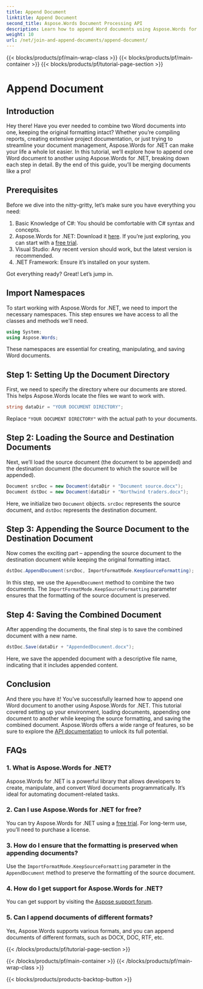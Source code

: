 ```yaml
---
title: Append Document
linktitle: Append Document
second_title: Aspose.Words Document Processing API
description: Learn how to append Word documents using Aspose.Words for .NET with this comprehensive step-by-step guide. Perfect for automating your document workflow.
weight: 10
url: /net/join-and-append-documents/append-document/
---
```


{{< blocks/products/pf/main-wrap-class >}}
{{< blocks/products/pf/main-container >}}
{{< blocks/products/pf/tutorial-page-section >}}

# Append Document


## Introduction

Hey there! Have you ever needed to combine two Word documents into one, keeping the original formatting intact? Whether you’re compiling reports, creating extensive project documentation, or just trying to streamline your document management, Aspose.Words for .NET can make your life a whole lot easier. In this tutorial, we’ll explore how to append one Word document to another using Aspose.Words for .NET, breaking down each step in detail. By the end of this guide, you’ll be merging documents like a pro!

## Prerequisites

Before we dive into the nitty-gritty, let’s make sure you have everything you need:

1. Basic Knowledge of C#: You should be comfortable with C# syntax and concepts.
2. Aspose.Words for .NET: Download it [here](https://releases.aspose.com/words/net/). If you’re just exploring, you can start with a [free trial](https://releases.aspose.com/).
3. Visual Studio: Any recent version should work, but the latest version is recommended.
4. .NET Framework: Ensure it’s installed on your system.

Got everything ready? Great! Let’s jump in.

## Import Namespaces

To start working with Aspose.Words for .NET, we need to import the necessary namespaces. This step ensures we have access to all the classes and methods we'll need.

```csharp
using System;
using Aspose.Words;
```

These namespaces are essential for creating, manipulating, and saving Word documents.

## Step 1: Setting Up the Document Directory

First, we need to specify the directory where our documents are stored. This helps Aspose.Words locate the files we want to work with.

```csharp
string dataDir = "YOUR DOCUMENT DIRECTORY";
```

Replace `"YOUR DOCUMENT DIRECTORY"` with the actual path to your documents.

## Step 2: Loading the Source and Destination Documents

Next, we’ll load the source document (the document to be appended) and the destination document (the document to which the source will be appended).

```csharp
Document srcDoc = new Document(dataDir + "Document source.docx");
Document dstDoc = new Document(dataDir + "Northwind traders.docx");
```

Here, we initialize two `Document` objects. `srcDoc` represents the source document, and `dstDoc` represents the destination document.

## Step 3: Appending the Source Document to the Destination Document

Now comes the exciting part – appending the source document to the destination document while keeping the original formatting intact.

```csharp
dstDoc.AppendDocument(srcDoc, ImportFormatMode.KeepSourceFormatting);
```

In this step, we use the `AppendDocument` method to combine the two documents. The `ImportFormatMode.KeepSourceFormatting` parameter ensures that the formatting of the source document is preserved.

## Step 4: Saving the Combined Document

After appending the documents, the final step is to save the combined document with a new name.

```csharp
dstDoc.Save(dataDir + "AppendedDocument.docx");
```

Here, we save the appended document with a descriptive file name, indicating that it includes appended content.

## Conclusion

And there you have it! You’ve successfully learned how to append one Word document to another using Aspose.Words for .NET. This tutorial covered setting up your environment, loading documents, appending one document to another while keeping the source formatting, and saving the combined document. Aspose.Words offers a wide range of features, so be sure to explore the [API documentation](https://reference.aspose.com/words/net/) to unlock its full potential.

## FAQs

### 1. What is Aspose.Words for .NET?

Aspose.Words for .NET is a powerful library that allows developers to create, manipulate, and convert Word documents programmatically. It’s ideal for automating document-related tasks.

### 2. Can I use Aspose.Words for .NET for free?

You can try Aspose.Words for .NET using a [free trial](https://releases.aspose.com/). For long-term use, you’ll need to purchase a license.

### 3. How do I ensure that the formatting is preserved when appending documents?

Use the `ImportFormatMode.KeepSourceFormatting` parameter in the `AppendDocument` method to preserve the formatting of the source document.

### 4. How do I get support for Aspose.Words for .NET?

You can get support by visiting the [Aspose support forum](https://forum.aspose.com/c/words/8).

### 5. Can I append documents of different formats?

Yes, Aspose.Words supports various formats, and you can append documents of different formats, such as DOCX, DOC, RTF, etc.

{{< /blocks/products/pf/tutorial-page-section >}}

{{< /blocks/products/pf/main-container >}}
{{< /blocks/products/pf/main-wrap-class >}}

{{< blocks/products/products-backtop-button >}}
